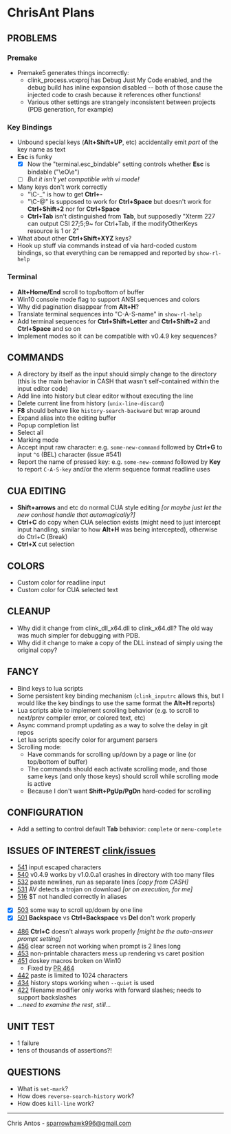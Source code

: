# ChrisAnt Plans

## PROBLEMS

### Premake
- Premake5 generates things incorrectly:
  - clink_process.vcxproj has Debug Just My Code enabled, and the debug build has inline expansion disabled -- both of those cause the injected code to crash because it references other functions!
  - Various other settings are strangely inconsistent between projects (PDB generation, for example)

### Key Bindings
- Unbound special keys (**Alt+Shift+UP**, etc) accidentally emit _part_ of the key name as text
- **Esc** is funky
  - [x] Now the "terminal.esc_bindable" setting controls whether **Esc** is bindable ("\eO\e")
  - [ ] _But it isn't yet compatible with vi mode!_
- Many keys don't work correctly
  - "\C-_" is how to get **Ctrl+-**
  - "\C-@" is supposed to work for **Ctrl+Space** but doesn't work for **Ctrl+Shift+2** nor for **Ctrl+Space**
  - **Ctrl+Tab** isn't distinguished from **Tab**, but supposedly "Xterm 227 can output CSI 27;5;9~ for Ctrl+Tab, if the modifyOtherKeys resource is 1 or 2"
- What about other **Ctrl+Shift+XYZ** keys?
- Hook up stuff via commands instead of via hard-coded custom bindings, so that everything can be remapped and reported by `show-rl-help`

### Terminal
- **Alt+Home/End** scroll to top/bottom of buffer
- Win10 console mode flag to support ANSI sequences and colors
- Why did pagination disappear from **Alt+H**?
- Translate terminal sequences into "C-A-S-name" in `show-rl-help`
- Add terminal sequences for **Ctrl+Shift+Letter** and **Ctrl+Shift+2** and **Ctrl+Space** and so on
- Implement modes so it can be compatible with v0.4.9 key sequences?

## COMMANDS
- A directory by itself as the input should simply change to the directory (this is the main behavior in CASH that wasn't self-contained within the input editor code)
- Add line into history but clear editor without executing the line
- Delete current line from history (`unix-line-discard`)
- **F8** should behave like `history-search-backward` but wrap around
- Expand alias into the editing buffer
- Popup completion list
- Select all
- Marking mode
- Accept input raw character: e.g. `some-new-command` followed by **Ctrl+G** to input `^G` (BEL) character (issue #541)
- Report the name of pressed key: e.g. `some-new-command` followed by **Key** to report `C-A-S-key` and/or the xterm sequence format readline uses

## CUA EDITING
- **Shift+arrows** and etc do normal CUA style editing _[or maybe just let the new conhost handle that automagically?]_
- **Ctrl+C** do copy when CUA selection exists (might need to just intercept input handling, similar to how **Alt+H** was being intercepted), otherwise do Ctrl+C (Break)
- **Ctrl+X** cut selection

## COLORS
- Custom color for readline input
- Custom color for CUA selected text

## CLEANUP
- Why did it change from clink_dll_x64.dll to clink_x64.dll?  The old way was much simpler for debugging with PDB.
- Why did it change to make a copy of the DLL instead of simply using the original copy?

## FANCY
- Bind keys to lua scripts
- Some persistent key binding mechanism (`clink_inputrc` allows this, but I would like the key bindings to use the same format the **Alt+H** reports)
- Lua scripts able to implement scrolling behavior (e.g. to scroll to next/prev compiler error, or colored text, etc)
- Async command prompt updating as a way to solve the delay in git repos
- Let lua scripts specify color for argument parsers
- Scrolling mode:
  - Have commands for scrolling up/down by a page or line (or top/bottom of buffer)
  - The commands should each activate scrolling mode, and those same keys (and only those keys) should scroll while scrolling mode is active
  - Because I don't want **Shift+PgUp/PgDn** hard-coded for scrolling

## CONFIGURATION
- Add a setting to control default **Tab** behavior:  `complete` or `menu-complete`

## ISSUES OF INTEREST [clink/issues](https://github.com/mridgers/clink/issues)
- [541](https://github.com/mridgers/clink/issues/541) input escaped characters
- [540](https://github.com/mridgers/clink/issues/540) v0.4.9 works by v1.0.0.a1 crashes in directory with too many files
- [532](https://github.com/mridgers/clink/issues/532) paste newlines, run as separate lines _[copy from CASH]_
- [531](https://github.com/mridgers/clink/issues/531) AV detects a trojan on download _[or on execution, for me]_
- [516](https://github.com/mridgers/clink/issues/516) $T not handled correctly in aliases
- [x] [503](https://github.com/mridgers/clink/issues/503) some way to scroll up/down by one line
- [x] [501](https://github.com/mridgers/clink/issues/501) **Backspace** vs **Ctrl+Backspace** vs **Del** don't work properly
- [486](https://github.com/mridgers/clink/issues/486) **Ctrl+C** doesn't always work properly _[might be the auto-answer prompt setting]_
- [456](https://github.com/mridgers/clink/issues/456) clear screen not working when prompt is 2 lines long
- [453](https://github.com/mridgers/clink/issues/453) non-printable characters mess up rendering vs caret position
- [451](https://github.com/mridgers/clink/issues/451) doskey macros broken on Win10
  - Fixed by [PR 464](https://github.com/mridgers/clink/pull/464)
- [442](https://github.com/mridgers/clink/issues/442) paste is limited to 1024 characters
- [434](https://github.com/mridgers/clink/issues/434) history stops working when `--quiet` is used
- [422](https://github.com/mridgers/clink/issues/422) filename modifier only works with forward slashes; needs to support backslashes
- _...need to examine the rest, still..._

## UNIT TEST
- 1 failure
- tens of thousands of assertions?!

## QUESTIONS
- What is `set-mark`?
- How does `reverse-search-history` work?
- How does `kill-line` work?

---
Chris Antos - sparrowhawk996@gmail.com
